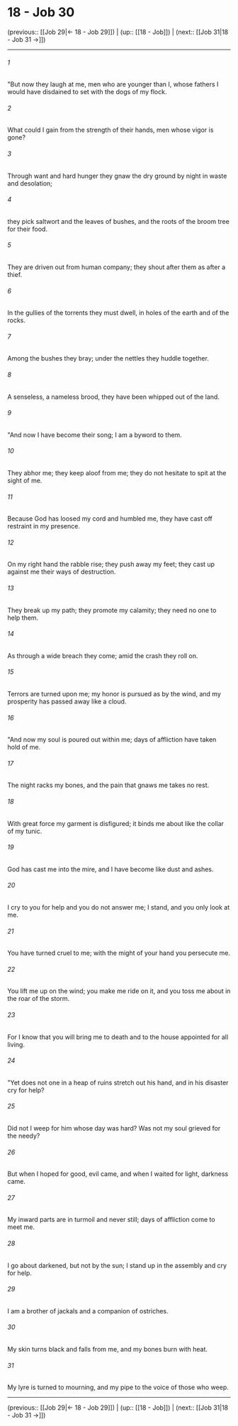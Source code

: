 # 18 - Job 30

(previous:: [[Job 29|← 18 - Job 29]]) | (up:: [[18 - Job]]) | (next:: [[Job 31|18 - Job 31 →]])

***


###### 1 
"But now they laugh at me, men who are younger than I, whose fathers I would have disdained to set with the dogs of my flock. 

###### 2 
What could I gain from the strength of their hands, men whose vigor is gone? 

###### 3 
Through want and hard hunger they gnaw the dry ground by night in waste and desolation; 

###### 4 
they pick saltwort and the leaves of bushes, and the roots of the broom tree for their food. 

###### 5 
They are driven out from human company; they shout after them as after a thief. 

###### 6 
In the gullies of the torrents they must dwell, in holes of the earth and of the rocks. 

###### 7 
Among the bushes they bray; under the nettles they huddle together. 

###### 8 
A senseless, a nameless brood, they have been whipped out of the land. 

###### 9 
"And now I have become their song; I am a byword to them. 

###### 10 
They abhor me; they keep aloof from me; they do not hesitate to spit at the sight of me. 

###### 11 
Because God has loosed my cord and humbled me, they have cast off restraint in my presence. 

###### 12 
On my right hand the rabble rise; they push away my feet; they cast up against me their ways of destruction. 

###### 13 
They break up my path; they promote my calamity; they need no one to help them. 

###### 14 
As through a wide breach they come; amid the crash they roll on. 

###### 15 
Terrors are turned upon me; my honor is pursued as by the wind, and my prosperity has passed away like a cloud. 

###### 16 
"And now my soul is poured out within me; days of affliction have taken hold of me. 

###### 17 
The night racks my bones, and the pain that gnaws me takes no rest. 

###### 18 
With great force my garment is disfigured; it binds me about like the collar of my tunic. 

###### 19 
God has cast me into the mire, and I have become like dust and ashes. 

###### 20 
I cry to you for help and you do not answer me; I stand, and you only look at me. 

###### 21 
You have turned cruel to me; with the might of your hand you persecute me. 

###### 22 
You lift me up on the wind; you make me ride on it, and you toss me about in the roar of the storm. 

###### 23 
For I know that you will bring me to death and to the house appointed for all living. 

###### 24 
"Yet does not one in a heap of ruins stretch out his hand, and in his disaster cry for help? 

###### 25 
Did not I weep for him whose day was hard? Was not my soul grieved for the needy? 

###### 26 
But when I hoped for good, evil came, and when I waited for light, darkness came. 

###### 27 
My inward parts are in turmoil and never still; days of affliction come to meet me. 

###### 28 
I go about darkened, but not by the sun; I stand up in the assembly and cry for help. 

###### 29 
I am a brother of jackals and a companion of ostriches. 

###### 30 
My skin turns black and falls from me, and my bones burn with heat. 

###### 31 
My lyre is turned to mourning, and my pipe to the voice of those who weep.

***

(previous:: [[Job 29|← 18 - Job 29]]) | (up:: [[18 - Job]]) | (next:: [[Job 31|18 - Job 31 →]])
